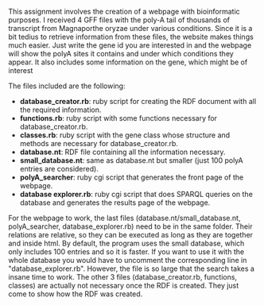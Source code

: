 This assignment involves the creation of a webpage with bioinformatic purposes. I received 4 GFF files with the poly-A tail of thousands of transcript from Magnaporthe oryzae under various conditions. Since it is a bit tedius to retrieve information from these files, the website makes things much easier. Just write the gene id you are interested in and the webpage will show the polyA sites it contains and under which conditions they appear. It also includes some information on the gene, which might be of interest

The files included are the following:

- **database_creator.rb**: ruby script for creating the RDF document with all the required information.
- **functions.rb**: ruby script with some functions necessary for database_creator.rb.
- **classes.rb**: ruby script with the gene class whose structure and methods are necessary for database_creator.rb.
- **database.nt**: RDF file containing all the information necessary.
- **small_database.nt**: same as database.nt but smaller (just 100 polyA entries are considered).
- **polyA_searcher**: ruby cgi script that generates the front page of the webpage.
- **database explorer.rb**: ruby cgi script that does SPARQL queries on the database and generates the results page of the webpage.

For the webpage to work, the last files (database.nt/small_database.nt, polyA_searcher, database_explorer.rb) need to be in the same folder. Their relations are relative, so they can be executed as long as they are together and inside html. By default, the program uses the small database, which only includes 100 entries and so it is faster. If you want to use it with the whole database you would have to uncomment the corresponding line in "database_explorer.rb". However, the file is so large that the search takes a insane time to work. The other 3 files (database_creator.rb, functions, classes) are actually not necessary once the RDF is created. They just come to show how the RDF was created.
